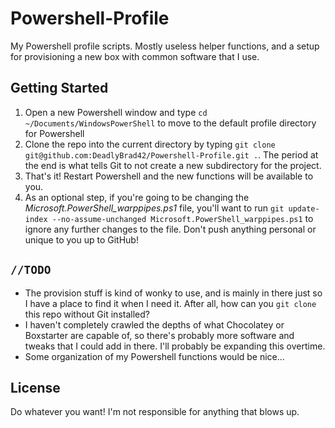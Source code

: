 # Powershell-Profile
My Powershell profile scripts. Mostly useless helper functions, and a setup for provisioning a new box with common software that I use.

## Getting Started
1. Open a new Powershell window and type `cd ~/Documents/WindowsPowerShell` to move to the default profile directory for Powershell
2. Clone the repo into the current directory by typing `git clone git@github.com:DeadlyBrad42/Powershell-Profile.git .`. The period at the end is what tells Git to not create a new subdirectory for the project.
3. That's it! Restart Powershell and the new functions will be available to you.
4. As an optional step, if you're going to be changing the _Microsoft.PowerShell_warppipes.ps1_ file, you'll want to run `git update-index --no-assume-unchanged Microsoft.PowerShell_warppipes.ps1` to ignore any further changes to the file. Don't push anything personal or unique to you up to GitHub!

## `//TODO`
* The provision stuff is kind of wonky to use, and is mainly in there just so I have a place to find it when I need it. After all, how can you `git clone` this repo without Git installed?
* I haven't completely crawled the depths of what Chocolatey or Boxstarter are capable of, so there's probably more software and tweaks that I could add in there. I'll probably be expanding this overtime.
* Some organization of my Powershell functions would be nice...

## License
Do whatever you want! I'm not responsible for anything that blows up.
